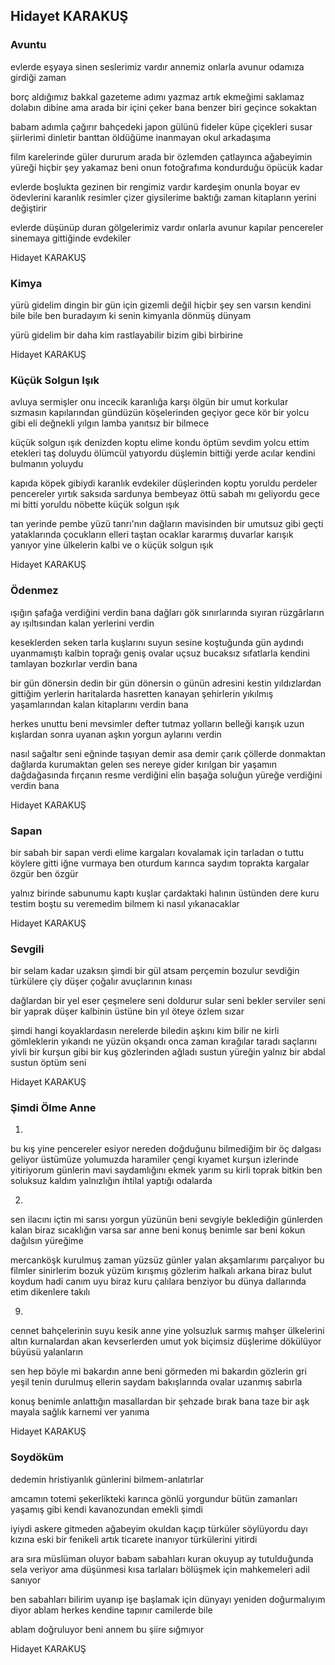 ## Hidayet KARAKUŞ

### Avuntu

evlerde eşyaya sinen
seslerimiz vardır
annemiz onlarla avunur
odamıza girdiği zaman

borç aldığımız bakkal
gazeteme adımı yazmaz artık
ekmeğimi saklamaz dolabın dibine
ama arada bir içini çeker
bana benzer biri geçince sokaktan

babam adımla çağırır
bahçedeki japon gülünü
fideler küpe çiçekleri susar
şiirlerimi dinletir banttan
öldüğüme inanmayan
okul arkadaşıma

film karelerinde güler dururum
arada bir özlemden çatlayınca
ağabeyimin yüreği
hiçbir şey yakamaz beni
onun fotoğrafıma kondurduğu 
öpücük kadar

evlerde boşlukta gezinen
bir rengimiz vardır
kardeşim onunla boyar
ev ödevlerini
karanlık resimler çizer
giysilerime baktığı zaman
kitapların yerini değiştirir

evlerde düşünüp duran
gölgelerimiz vardır
onlarla avunur
kapılar pencereler
sinemaya gittiğinde evdekiler

Hidayet KARAKUŞ

### Kimya

yürü gidelim 
dingin bir gün için
gizemli değil hiçbir şey
sen varsın
kendini bile bile
ben buradayım
ki
senin kimyanla dönmüş dünyam

yürü gidelim
bir daha kim
rastlayabilir bizim gibi birbirine

Hidayet KARAKUŞ

### Küçük Solgun Işık

avluya sermişler onu incecik
karanlığa karşı ölgün bir umut
korkular sızmasın kapılarından
gündüzün köşelerinden geçiyor gece
kör bir yolcu gibi eli değnekli
yılgın lamba yanıtsız bir bilmece

küçük solgun ışık
denizden koptu elime kondu
öptüm sevdim yolcu ettim
etekleri taş doluydu
ölümcül yatıyordu düşlemin bittiği yerde
acılar kendini bulmanın yoluydu

kapıda köpek gibiydi karanlık
evdekiler düşlerinden koptu
yoruldu perdeler pencereler yırtık
saksıda sardunya bembeyaz öttü
sabah mı geliyordu gece mi bitti
yoruldu nöbette küçük solgun ışık

tan yerinde pembe yüzü tanrı'nın
dağların mavisinden bir umutsuz gibi geçti
yataklarında çocukların elleri taştan
ocaklar kararmış duvarlar karışık
yanıyor yine ülkelerin kalbi
ve o küçük solgun ışık

Hidayet KARAKUŞ

### Ödenmez

ışığın şafağa verdiğini
verdin bana
dağları gök sınırlarında
sıyıran rüzgârların
ay ışıltısından kalan
yerlerini verdin

keseklerden seken tarla kuşlarını
suyun sesine koştuğunda
gün aydındı
uyanmamıştı kalbin toprağı
geniş ovalar
uçsuz bucaksız sıfatlarla
kendini tamlayan
bozkırlar verdin bana

bir gün dönersin dedin
bir gün dönersin
o günün adresini kestin yıldızlardan
gittiğim yerlerin
haritalarda
hasretten kanayan şehirlerin
yıkılmış yaşamlarından kalan
kitaplarını verdin bana

herkes unuttu beni
mevsimler defter tutmaz
yolların belleği karışık
uzun kışlardan sonra
uyanan aşkın yorgun aylarını verdin

nasıl sağaltır seni eğninde taşıyan
demir asa demir çarık
çöllerde donmaktan
dağlarda kurumaktan gelen ses
nereye gider
kırılgan bir yaşamın dağdağasında
fırçanın resme verdiğini
elin başağa
soluğun yüreğe verdiğini
verdin bana

Hidayet KARAKUŞ

### Sapan

bir sabah bir sapan verdi elime
kargaları kovalamak için tarladan
o tuttu köylere gitti iğne vurmaya
ben oturdum karınca saydım toprakta
kargalar özgür ben özgür

yalnız birinde sabunumu kaptı kuşlar
çardaktaki halının üstünden
dere kuru testim boştu su veremedim
bilmem ki nasıl yıkanacaklar

Hidayet KARAKUŞ

### Sevgili

bir selam kadar uzaksın şimdi
bir gül atsam perçemin bozulur
sevdiğin türkülere çiy düşer
çoğalır avuçlarının kınası

dağlardan bir yel eser
çeşmelere seni doldurur
sular seni bekler serviler seni
bir yaprak düşer kalbinin üstüne
bin yıl öteye özlem sızar

şimdi hangi koyaklardasın
nerelerde biledin aşkını kim bilir
ne kirli gömleklerin yıkandı
ne yüzün okşandı onca zaman
kırağılar taradı saçlarını
yivli bir kurşun gibi
bir kuş gözlerinden ağladı
sustun yüreğin yalnız bir abdal
sustun öptüm seni

Hidayet KARAKUŞ

### Şimdi Ölme Anne

1.
bu kış yine pencereler esiyor
nereden doğduğunu bilmediğim
bir öç dalgası geliyor üstümüze
yolumuzda haramiler çengi kıyamet
kurşun izlerinde yitiriyorum
günlerin mavi saydamlığını
ekmek yarım
su kirli
toprak bitkin
ben soluksuz kaldım
yalnızlığın ihtilal yaptığı odalarda

2.
sen ilacını içtin mi
sarısı yorgun yüzünün
beni sevgiyle beklediğin günlerden kalan
biraz sıcaklığın varsa
sar anne beni
konuş benimle
sar beni
kokun dağılsın yüreğime

mercanköşk kurulmuş
zaman yüzsüz
günler yalan
akşamlarımı parçalıyor bu filmler
sinirlerim bozuk
yüzüm kırışmış
gözlerim halkalı
arkana biraz bulut koydum
hadi canım uyu biraz
kuru çalılara benziyor bu dünya
dallarında etim dikenlere takılı

9.
cennet bahçelerinin suyu kesik anne
yine
yolsuzluk sarmış mahşer ülkelerini
altın kurnalardan akan kevserlerden
umut yok
biçimsiz düşlerime dökülüyor
büyüsü yalanların




sen
hep böyle mi bakardın anne
beni görmeden mi bakardın
gözlerin gri yeşil
tenin durulmuş
ellerin saydam
bakışlarında ovalar uzanmış sabırla

konuş benimle
anlattığın masallardan
bir şehzade bırak bana
taze bir aşk mayala
sağlık karnemi ver yanıma

Hidayet KARAKUŞ

### Soydöküm

dedemin
hristiyanlık günlerini
bilmem-anlatırlar

amcamın totemi
şekerlikteki karınca
gönlü yorgundur
bütün zamanları
yaşamış gibi
kendi kavanozundan emekli
şimdi

iyiydi askere gitmeden
ağabeyim
okuldan kaçıp
türküler söylüyordu
dayı kızına
eski bir fenikeli artık
ticarete inanıyor
türkülerini yitirdi

ara sıra müslüman oluyor
babam
sabahları kuran okuyup
ay tutulduğunda
sela veriyor
ama düşünmesi kısa
tarlaları bölüşmek için
mahkemeleri adil sanıyor

ben sabahları bilirim
uyanıp işe başlamak için
dünyayı yeniden doğurmalıyım
diyor ablam
herkes kendine tapınır
camilerde bile

ablam doğruluyor beni
annem bu şiire sığmıyor

Hidayet KARAKUŞ